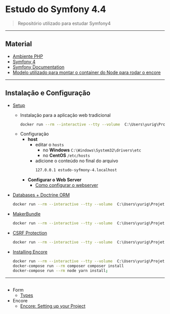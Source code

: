 # Estudo do Symfony 4.4

> Repositório utilizado para estudar Symfony4

---

## Material
- [Ambiente PHP](https://github.com/yurigauermarques/ambiente-php)
- [Symfony 4](https://symfony.com/4)
- [Symfony Documentation](https://symfony.com/doc/4.4/index.html)
- [Modelo utilizado para montar o container do Node para rodar o encore](https://github.com/symfony/webpack-encore/issues/366)

---

## Instalação e Configuração
- [Setup](https://symfony.com/doc/4.4/setup.html)
  - Instalação para a aplicação web tradicional
    ```bash
    docker run --rm --interactive --tty --volume  C:\Users\yurig\Projetos\estudo-symfony-4\:/app composer create-project symfony/website-skeleton:"^4.4" app;
    ```
  - Configuração
    - **host**
      - editar o `hosts`
        - no **Windows**  `C:\Windows\System32\drivers\etc `
        - no **CentOS**   `/etc/hosts`
      - adicione o conteúdo no final do arquivo
        ```bash
        127.0.0.1 estudo-syfmony-4.localhost
        ```
    - **Configurar o Web Server**
      - [Como configurar o webserver](https://symfony.com/doc/4.4/setup/web_server_configuration.html#nginx)
- [Databases + Doctrine ORM](https://symfony.com/doc/4.4/doctrine.html)
  ```bash
  docker run --rm --interactive --tty --volume  C:\Users\yurig\Projetos\estudo-symfony-4\app:/app composer require symfony/orm-pack;
  ```

- [MakerBundle](https://symfony.com/doc/current/bundles/SymfonyMakerBundle/index.html)
  ```bash
  docker run --rm --interactive --tty --volume  C:\Users\yurig\Projetos\estudo-symfony-4\app:/app composer require --dev symfony/maker-bundle;
  ```

- [CSRF Protection](https://symfony.com/doc/4.4/security/csrf.html)
  ```bash
  docker run --rm --interactive --tty --volume  C:\Users\yurig\Projetos\estudo-symfony-4\app:/app composer require symfony/security-csrf;
  ```

- [Installing Encore](https://symfony.com/doc/4.4/frontend/encore/installation.html)
  ```bash
  docker run --rm --interactive --tty --volume  C:\Users\yurig\Projetos\estudo-symfony-4\app:/app composer require symfony/webpack-encore-bundle;
  docker-compose run --rm composer composer install
  docker-compose run --rm node yarn install;
  ```

---

##


- Form
    - [Types](https://symfony.com/doc/4.4/reference/forms/types.html)
- Encore
    - [Encore: Setting up your Project](https://symfony.com/doc/4.4/frontend/encore/simple-example.html)